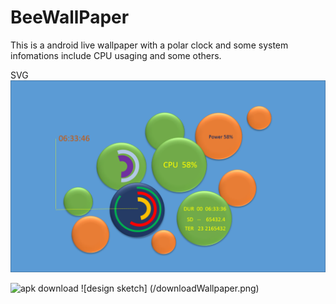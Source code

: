 # BeeWallPaper
This is a android live wallpaper with a polar clock and some system infomations include CPU usaging and some others.

SVG
![design sketch](/wallPaperDesign.png)


![apk download](http://shouji.baidu.com/soft/item?docid=7782835&from=&f=search_app_beewallpaper%40list_1_title%402%40header_all_input)
![design sketch]   (/downloadWallpaper.png)
